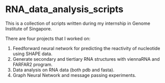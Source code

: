# RNA_data_analysis_scripts
This is a collection of scripts written during my internship in Genome Institute of Singapore.

There are four projects that I worked on:
1. Feedforward neural network for predicting the reactivity of nucleotide using SHAPE data.
2. Generate secondary and tiertiary RNA structures with viennaRNA and FARFAR2 program.
3. Data analysis on RNA data (both pdb and fasta).
4. Graph Neural Network and message passing experiments.
